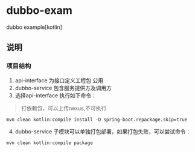 # dubbo-exam
dubbo example[kotlin]

## 说明
### 项目结构
1. api-interface 为接口定义工程包  公用
2. dubbo-service 包含服务提供方及调用方
3. 选择api-interface 执行如下命令：
>打依赖包，可以上传nexus,不可执行
```shell
mvn clean kotlin:compile install -D spring-boot.repackage.skip=true
```
4. dubbo-service 子模块可以单独打包部署，如果打包失败，可以尝试命令：
```shell
mvn clean kotlin:compile package
```
